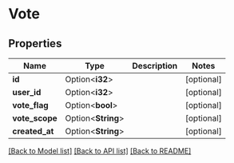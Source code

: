 # Vote

## Properties

Name | Type | Description | Notes
------------ | ------------- | ------------- | -------------
**id** | Option<**i32**> |  | [optional]
**user_id** | Option<**i32**> |  | [optional]
**vote_flag** | Option<**bool**> |  | [optional]
**vote_scope** | Option<**String**> |  | [optional]
**created_at** | Option<**String**> |  | [optional]

[[Back to Model list]](../README.md#documentation-for-models) [[Back to API list]](../README.md#documentation-for-api-endpoints) [[Back to README]](../README.md)



